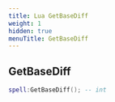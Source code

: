 ```yaml
---
title: Lua GetBaseDiff
weight: 1
hidden: true
menuTitle: GetBaseDiff
---
```

## GetBaseDiff
```lua
spell:GetBaseDiff(); -- int
```